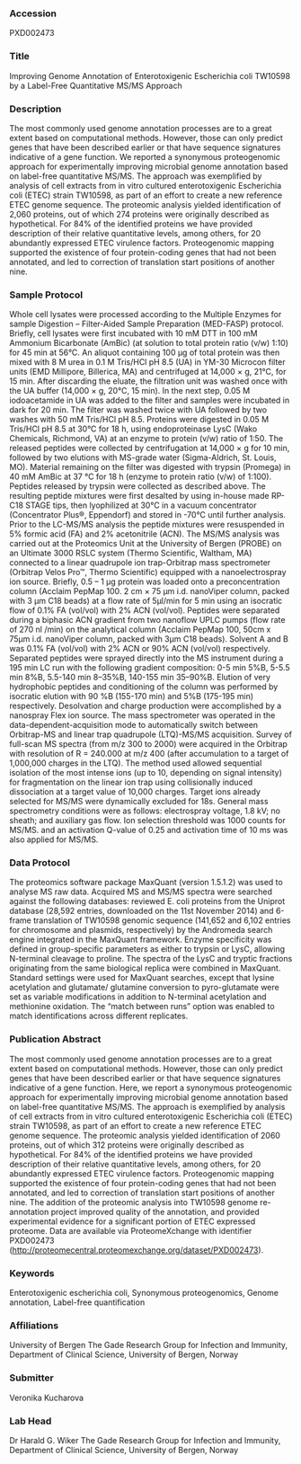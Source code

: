 ### Accession
PXD002473

### Title
Improving Genome Annotation of Enterotoxigenic Escherichia coli TW10598 by a Label-Free Quantitative MS/MS Approach

### Description
The most commonly used genome annotation processes are to a great extent based on computational methods. However, those can only predict genes that have been described earlier or that have sequence signatures indicative of a gene function. We reported a synonymous proteogenomic approach for experimentally improving microbial genome annotation based on label-free quantitative MS/MS. The approach was exemplified by analysis of cell extracts from in vitro cultured enterotoxigenic Escherichia coli (ETEC) strain TW10598, as part of an effort to create a new reference ETEC genome sequence. The proteomic analysis yielded identification of 2,060 proteins, out of which 274 proteins were originally described as hypothetical. For 84% of the identified proteins we have provided description of their relative quantitative levels, among others, for 20 abundantly expressed ETEC virulence factors. Proteogenomic mapping supported the existence of four protein-coding genes that had not been annotated, and led to correction of translation start positions of another nine.

### Sample Protocol
Whole cell lysates were processed according to the Multiple Enzymes for sample Digestion – Filter-Aided Sample Preparation (MED-FASP) protocol. Briefly, cell lysates were first incubated with 10 mM DTT in 100 mM Ammonium Bicarbonate (AmBic) (at solution to total protein ratio (v/w) 1:10) for 45 min at 56°C. An aliquot containing 100 μg of total protein was then mixed with 8 M urea in 0.1 M Tris/HCl pH 8.5 (UA) in YM-30 Microcon filter units (EMD Millipore, Billerica, MA) and centrifuged at 14,000 × g, 21°C, for 15 min. After discarding the eluate, the filtration unit was washed once with the UA buffer (14,000 × g, 20°C, 15 min). In the next step, 0.05 M iodoacetamide in UA was added to the filter and samples were incubated in dark for 20 min. The filter was washed twice with UA followed by two washes with 50 mM Tris/HCl pH 8.5. Proteins were digested in 0.05 M Tris/HCl pH 8.5 at 30°C for 18 h, using endoproteinase LysC (Wako Chemicals, Richmond, VA) at an enzyme to protein (v/w) ratio of 1:50. The released peptides were collected by centrifugation at 14,000 × g for 10 min, followed by two elutions with MS-grade water (Sigma-Aldrich, St. Louis, MO). Material remaining on the filter was digested with trypsin (Promega) in 40 mM AmBic at 37 °C for 18 h (enzyme to protein ratio (v/w) of 1:100). Peptides released by trypsin were collected as described above. The resulting peptide mixtures were first desalted by using in-house made RP-C18 STAGE tips, then lyophilized at 30°C in a vacuum concentrator (Concentrator Plus®, Eppendorf) and stored in -70°C until further analysis. Prior to the LC-MS/MS analysis the peptide mixtures were resuspended in 5% formic acid (FA) and 2% acetonitrile (ACN).  The MS/MS analysis was carried out at the Proteomics Unit at the University of Bergen (PROBE) on an Ultimate 3000 RSLC system (Thermo Scientific, Waltham, MA) connected to a linear quadrupole ion trap-Orbitrap mass spectrometer (Orbitrap Velos Pro™, Thermo Scientific) equipped with a nanoelectrospray ion source. Briefly, 0.5 – 1 µg protein was loaded onto a preconcentration column (Acclaim PepMap 100. 2 cm × 75 µm i.d. nanoViper column, packed with 3 µm C18 beads) at a flow rate of 5µl/min for 5 min using an isocratic flow of 0.1% FA (vol/vol) with 2% ACN (vol/vol). Peptides were separated during a biphasic ACN gradient from two nanoflow UPLC pumps (flow rate of 270 nl /min) on the analytical column (Acclaim PepMap 100, 50cm x 75µm i.d. nanoViper column, packed with 3µm C18 beads). Solvent A and B was 0.1% FA (vol/vol) with 2% ACN or 90% ACN (vol/vol) respectively. Separated peptides were sprayed directly into the MS instrument during a 195 min LC run with the following gradient composition: 0-5 min 5%B, 5-5.5 min 8%B, 5.5-140 min 8–35%B, 140-155 min 35–90%B. Elution of very hydrophobic peptides and conditioning of the column was performed by isocratic elution with 90 %B (155-170 min) and 5%B (175-195 min) respectively. Desolvation and charge production were accomplished by a nanospray Flex ion source. The mass spectrometer was operated in the data-dependent-acquisition mode to automatically switch between Orbitrap-MS and linear trap quadrupole (LTQ)-MS/MS acquisition. Survey of full-scan MS spectra (from m/z 300 to 2000) were acquired in the Orbitrap with resolution of R = 240.000 at m/z 400 (after accumulation to a target of 1,000,000 charges in the LTQ). The method used allowed sequential isolation of the most intense ions (up to 10, depending on signal intensity) for fragmentation on the linear ion trap using collisionally induced dissociation at a target value of 10,000 charges. Target ions already selected for MS/MS were dynamically excluded for 18s. General mass spectrometry conditions were as follows: electrospray voltage, 1.8 kV; no sheath; and auxiliary gas flow. Ion selection threshold was 1000 counts for MS/MS. and an activation Q-value of 0.25 and activation time of 10 ms was also applied for MS/MS.

### Data Protocol
The proteomics software package MaxQuant (version 1.5.1.2) was used to analyse MS raw data. Acquired MS and MS/MS spectra were searched against the following databases: reviewed E. coli proteins from the Uniprot database (28,592 entries, downloaded on the 11st November 2014) and 6-frame translation of TW10598 genomic sequence (141,652 and 6,102 entries for chromosome and plasmids, respectively) by the Andromeda search engine integrated in the MaxQuant framework. Enzyme specificity was defined in group-specific parameters as either to trypsin or LysC, allowing N-terminal cleavage to proline. The spectra of the LysC and tryptic fractions originating from the same biological replica were combined in MaxQuant. Standard settings were used for MaxQuant searches, except that lysine acetylation and glutamate/ glutamine conversion to pyro-glutamate were set as variable modifications in addition to N-terminal acetylation and methionine oxidation. The “match between runs” option was enabled to match identifications across different replicates.

### Publication Abstract
The most commonly used genome annotation processes are to a great extent based on computational methods. However, those can only predict genes that have been described earlier or that have sequence signatures indicative of a gene function. Here, we report a synonymous proteogenomic approach for experimentally improving microbial genome annotation based on label-free quantitative MS/MS. The approach is exemplified by analysis of cell extracts from in vitro cultured enterotoxigenic Escherichia coli (ETEC) strain TW10598, as part of an effort to create a new reference ETEC genome sequence. The proteomic analysis yielded identification of 2060 proteins, out of which 312 proteins were originally described as hypothetical. For 84% of the identified proteins we have provided description of their relative quantitative levels, among others, for 20 abundantly expressed ETEC virulence factors. Proteogenomic mapping supported the existence of four protein-coding genes that had not been annotated, and led to correction of translation start positions of another nine. The addition of the proteomic analysis into TW10598 genome re-annotation project improved quality of the annotation, and provided experimental evidence for a significant portion of ETEC expressed proteome. Data are available via ProteomeXchange with identifier PXD002473 (http://proteomecentral.proteomexchange.org/dataset/PXD002473).

### Keywords
Enterotoxigenic escherichia coli, Synonymous proteogenomics, Genome annotation, Label-free quantification

### Affiliations
University of Bergen
The Gade Research Group for Infection and Immunity, Department of Clinical Science, University of Bergen, Norway

### Submitter
Veronika Kucharova

### Lab Head
Dr Harald G. Wiker
The Gade Research Group for Infection and Immunity, Department of Clinical Science, University of Bergen, Norway


